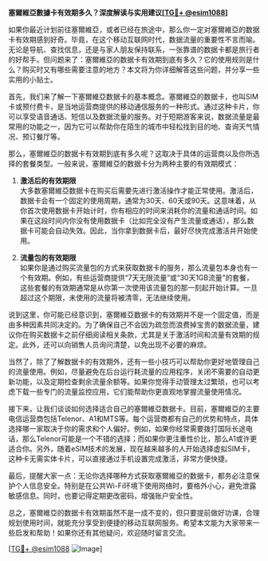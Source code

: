 **塞爾維亞數據卡有效期多久？深度解读与实用建议[[TG💪+ @esim1088](https://t.me/s/esim1088)]**

如果你最近计划前往塞爾維亞，或者已经在旅途中，那么你一定对塞爾維亞的数据卡有效期感到好奇。毕竟，在这个移动互联网时代，数据流量的重要性不言而喻。无论是导航、查找信息，还是与家人朋友保持联系，一张靠谱的数据卡都是旅行者的好帮手。但问题来了：塞爾維亞的数据卡有效期到底有多久？它的使用规则是什么？购买时又有哪些需要注意的地方？本文将为你详细解答这些问题，并分享一些实用的小贴士。

首先，我们来了解一下塞爾維亞数据卡的基本概念。塞爾維亞的数据卡，也叫SIM卡或预付费卡，是当地运营商提供的移动通信服务的一种形式。通过这种卡片，你可以享受语音通话、短信以及数据流量的服务。对于短期游客来说，数据流量是最常用的功能之一，因为它可以帮助你在陌生的城市中轻松找到目的地、查询天气情况、预订餐厅等。

那么，塞爾維亞的数据卡有效期到底有多久呢？这取决于具体的运营商以及你所选择的套餐类型。一般来说，塞爾維亞的数据卡分为两种主要的有效期模式：

1. **激活后的有效期限**  
   大多数塞爾維亞数据卡在购买后需要先进行激活操作才能正常使用。激活后，数据卡会有一个固定的使用周期，通常为30天、60天或90天。这意味着，从你首次使用数据卡开始计时，你有相应的时间来消耗你的流量和通话时间。如果在这段时间内你没有使用数据卡（比如完全没有产生流量或通话），那么数据卡可能会自动失效。因此，当你拿到数据卡后，最好尽快完成激活并开始使用。

2. **流量包的有效期限**  
   如果你是通过购买流量包的方式来获取数据卡的服务，那么流量包本身也有一个有效期。例如，有些运营商提供“7天无限流量”或“30天1GB流量”的套餐，这些套餐的有效期通常是从你第一次使用该流量包的那一刻起开始计算。一旦超过这个期限，未使用的流量将被清零，无法继续使用。

说到这里，你可能已经意识到，塞爾維亞数据卡的有效期并不是一个固定值，而是由多种因素共同决定的。为了确保自己不会因为疏忽而浪费掉宝贵的数据流量，建议你在购买数据卡之前仔细阅读相关条款，尤其是关于激活时间和流量有效期的规定。此外，还可以向销售人员询问清楚，以免出现不必要的麻烦。

当然了，除了了解数据卡的有效期外，还有一些小技巧可以帮助你更好地管理自己的流量使用。例如，尽量避免在后台运行耗流量的应用程序，关闭不需要的自动更新功能，以及定期检查剩余流量余额等。如果你觉得手动管理太过繁琐，也可以考虑下载一些专门的流量监控应用，它们能帮助你更直观地掌握流量使用情况。

接下来，让我们谈谈如何选择适合自己的塞爾維亞数据卡。目前，塞爾維亞的主要电信运营商包括Telenor、A1和MTS等。每个运营商都有自己的优势和特点，具体选择哪一家取决于你的需求和个人偏好。例如，如果你经常需要拨打国际长途电话，那么Telenor可能是一个不错的选择；而如果你更注重性价比，那么A1或许更适合你。另外，随着eSIM技术的发展，现在越来越多的人开始选择虚拟SIM卡，这种卡无需实体卡片，可以直接通过手机设置完成激活，非常方便快捷。

最后，提醒大家一点：无论你选择哪种方式获取塞爾維亞的数据卡，都务必注意保护个人信息安全。特别是在公共Wi-Fi环境下使用网络时，要格外小心，避免泄露敏感信息。同时，也要记得定期更改密码，增强账户安全性。

总之，塞爾維亞的数据卡有效期虽然不是一成不变的，但只要提前做好功课，合理规划使用时间，就能充分享受到便捷的移动互联网服务。希望本文能为大家带来一些启发和帮助！如果你还有其他疑问，欢迎随时留言交流。

[[TG💪+ @esim1088](https://t.me/s/esim1088) ![Image](https://i.postimg.cc/4NQfJmqS/Snipaste-2025-05-13-00-14-12.png)]